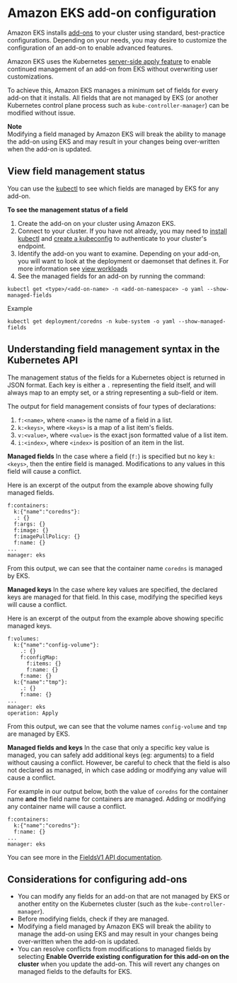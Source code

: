 # Amazon EKS add-on configuration<a name="add-ons-configuration"></a>

Amazon EKS installs [add-ons](eks-add-ons.md) to your cluster using standard, best-practice configurations. Depending on your needs, you may desire to customize the configuration of an add-on to enable advanced features.

Amazon EKS uses the Kubernetes [server-side apply feature](https://kubernetes.io/docs/reference/using-api/server-side-apply/) to enable continued management of an add-on from EKS without overwriting user customizations.

To achieve this, Amazon EKS manages a minimum set of fields for every add-on that it installs. All fields that are not managed by EKS (or another Kubernetes control plane process such as `kube-controller-manager`) can be modified without issue.

**Note**  
Modifying a field managed by Amazon EKS will break the ability to manage the add-on using EKS and may result in your changes being over-written when the add-on is updated.

## View field management status
You can use the [kubectl](https://kubernetes.io/docs/reference/kubectl/overview/) to see which fields are managed by EKS for any add-on.

**To see the management status of a field**
1. Create the add-on on your cluster using Amazon EKS.
2. Connect to your cluster. If you have not already, you may need to [install kubectl](install-kubectl.md) and [create a kubeconfig](create-kubeconfig.md) to authenticate to your cluster's endpoint.
3. Identify the add-on you want to examine. Depending on your add-on, you will want to look at the deployment or daemonset that defines it. For more information see [view workloads](view-workloads.md)
4. See the managed fields for an add-on by running the command:
  ```
  kubectl get <type>/<add-on-name> -n <add-on-namespace> -o yaml --show-managed-fields
  ```

  Example
  ```
  kubectl get deployment/coredns -n kube-system -o yaml --show-managed-fields
  ```

## Understanding field management syntax in the Kubernetes API
The management status of the fields for a Kubernetes object is returned in JSON format.
Each key is either a `.` representing the field itself, and will always map to an empty set, or a string representing a sub-field or item.

The output for field management consists of four types of declarations:
  1. `f:<name>`, where `<name>` is the name of a field in a list.
  2. `k:<keys>`, where `<keys>` is a map of a list item's fields.
  3. `v:<value>`, where `<value>` is the exact json formatted value of a list item.
  4. `i:<index>`, where `<index>` is position of an item in the list.

**Managed fields**
In the case where a field (`f:`) is specified but no key `k:<keys>`, then the entire field is managed. Modifications to any values in this field will cause a conflict.

Here is an excerpt of the output from the example above showing fully managed fields.
```
f:containers:
  k:{"name":"coredns"}:
  .: {}
  f:args: {}
  f:image: {}
  f:imagePullPolicy: {}
  f:name: {}
...
manager: eks
```
From this output, we can see that the container name `coredns` is managed by EKS.

**Managed keys**
In the case where key values are specified, the declared keys are managed for that field. In this case, modifying the specified keys will cause a conflict.

Here is an excerpt of the output from the example above showing specific managed keys.
```
f:volumes:
  k:{"name":"config-volume"}:
    .: {}
    f:configMap:
      f:items: {}
      f:name: {}
    f:name: {}
  k:{"name":"tmp"}:
    .: {}
    f:name: {}
...
manager: eks
operation: Apply
```
From this output, we can see that the volume names `config-volume` and `tmp` are managed by EKS.

**Managed fields and keys**
In the case that only a specific key value is managed, you can safely add additional keys (eg: arguments) to a field without causing a conflict.
However, be careful to check that the field is also not declared as managed, in which case adding or modifying any value will cause a conflict.

For example in our output below, both the value of `coredns` for the container name **and** the field name for containers are managed. Adding or modifying any container name will cause a conflict.
```
f:containers:
  k:{"name":"coredns"}:
  f:name: {}
...
manager: eks
```
You can see more in the [FieldsV1 API documentation](https://kubernetes.io/docs/reference/generated/kubernetes-api/v1.21/#fieldsv1-v1-meta).

## Considerations for configuring add-ons
+ You can modify any fields for an add-on that are not managed by EKS or another entity on the Kubernetes cluster (such as the `kube-controller-manager`).
+ Before modifying fields, check if they are managed.
+ Modifying a field managed by Amazon EKS will break the ability to manage the add-on using EKS and may result in your changes being over-written when the add-on is updated.
+ You can resolve conflicts from modifications to managed fields by selecting **Enable Override existing configuration for this add-on on the cluster** when you update the add-on. This will revert any changes on managed fields to the defaults for EKS.
